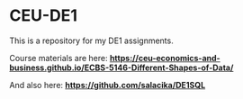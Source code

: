 # CEU-DE1

This is a repository for my DE1 assignments.

Course materials are here:  **https://ceu-economics-and-business.github.io/ECBS-5146-Different-Shapes-of-Data/**

And also here: **https://github.com/salacika/DE1SQL**
